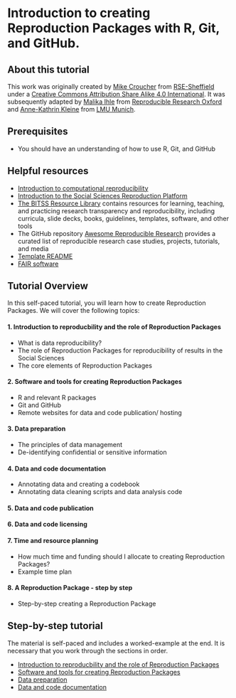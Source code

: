 # Introduction to creating Reproduction Packages with R, Git, and GitHub.

## About this tutorial

This work was originally created by [Mike Croucher](https://github.com/mikecroucher) from [RSE-Sheffield](https://github.com/RSE-Sheffield) under a [Creative Commons Attribution Share Alike 4.0 International](https://creativecommons.org/licenses/by-sa/4.0/legalcode). It was subsequently adapted by [Malika Ihle](https://ox.ukrn.org/people/#MalikaIhle) from [Reproducible Research Oxford](https://ox.ukrn.org/) and [Anne-Kathrin Kleine](https://annekathrinkleine.netlify.app/) from [LMU Munich](https://www.peoplemanagement.uni-muenchen.de/ueber_uns/mitarbeiterinnen/team_ai/kleine_anne-kathrin/index.html). 

## Prerequisites
* You should have an understanding of how to use R, Git, and GitHub

## Helpful resources

* [Introduction to computational reproducibility](https://bitss.github.io/ACRE/intro.html)
* [Introduction to the Social Sciences Reproduction Platform](https://medium.com/center-for-effective-global-action/introducing-the-social-science-reproduction-platform-5d76f09d9930)
* [The BITSS Resource Library](https://www.bitss.org/resource-library/) contains resources for learning, teaching, and practicing research transparency and reproducibility, including curricula, slide decks, books, guidelines, templates, software, and other tools
* The GitHub repository [Awesome Reproducible Research](https://github.com/leipzig/awesome-reproducible-research) provides a curated list of reproducible research case studies, projects, tutorials, and media
* [Template README](https://social-science-data-editors.github.io/template_README/templates/README.pdf)
* [FAIR software](https://odissei-data.nl/en/2023/06/fair-software-for-the-social-sciences/)


## Tutorial Overview 
In this self-paced tutorial, you will learn how to create Reproduction Packages. We will cover the following topics:

#### 1. Introduction to reproducbility and the role of Reproduction Packages
* What is data reproducibility?
* The role of Reproduction Packages for reproducibility of results in the Social Sciences
* The core elements of Reproduction Packages 

#### 2. Software and tools for creating Reproduction Packages
* R and relevant R packages
* Git and GitHub 
* Remote websites for data and code publication/ hosting 

#### 3. Data preparation
* The principles of data management 
* De-identifying confidential or sensitive information

#### 4. Data and code documentation
* Annotating data and creating a codebook 
* Annotating data cleaning scripts and data analysis code 

#### 5. Data and code publication

#### 6. Data and code licensing

#### 7. Time and resource planning
* How much time and funding should I allocate to creating Reproduction Packages?
* Example time plan 

#### 8. A Reproduction Package - step by step 
* Step-by-step creating a Reproduction Package 


## Step-by-step tutorial
The material is self-paced and includes a worked-example at the end. It is necessary that you work through the sections in order.  

* [Introduction to reproducbility and the role of Reproduction Packages](./intro.md)
* [Software and tools for creating Reproduction Packages](./software.md)
* [Data preparation](./dataprep.md) 
* [Data and code documentation](./documentation.md) 

